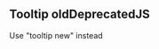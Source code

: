 <h2>Tooltip old<span class="status refactor">Deprecated</span><span class="status js">JS</span></h2>

Use "tooltip new" instead

<style>
#tooltip .sample{
	padding-top:60px;
}
</style>

